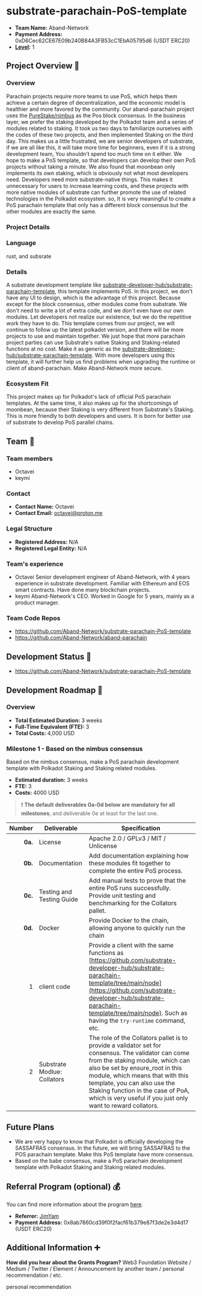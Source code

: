 # substrate-parachain-PoS-template

- **Team Name:** Aband-Network
- **Payment Address:** 0xD6Cec62CE67E09b240B84A3FB53cC1EbA05795d6 (USDT ERC20)
- **[Level](https://github.com/w3f/Grants-Program/tree/master#level_slider-levels):** 1

## Project Overview :page_facing_up:

### Overview


Parachain projects require more teams to use PoS, which helps them achieve a certain degree of decentralization, and the economic model is healthier and more favored by the community.
Our aband-parachain project uses the [PureStake/nimbus](https://github.com/PureStake/nimbus) as the Pos block consensus.
In the business layer, we prefer the staking developed by the Polkadot team and a series of modules related to staking. It took us two days to familiarize ourselves with the codes of these two projects, and then implemented Staking on the third day.
This makes us a little frustrated, we are senior developers of substrate, if we are all like this, it will take more time for beginners, even if it is a strong development team,
You shouldn't spend too much time on it either. We hope to make a PoS template, so that developers can develop their own PoS projects without taking a minute.
We also found that moonbean only implements its own staking, which is obviously not what most developers need. Developers need more substrate-native things.
This makes it unnecessary for users to increase learning costs, and these projects with more native modules of substrate can further promote the use of related technologies in the Polkadot ecosystem. so,
It is very meaningful to create a PoS parachain template that only has a different block consensus but the other modules are exactly the same.


### Project Details
### Language
rust, and subsrate
### Details
A substrate development template like [substrate-developer-hub/substrate-parachain-template](https://github.com/substrate-developer-hub/substrate-parachain-template), this template implements PoS.
In this project, we don't have any UI to design, which is the advantage of this project. Because except for the block consensus, other modules come from substrate.
We don't need to write a lot of extra code, and we don't even have our own modules. Let developers not realize our existence, but we do the repetitive work they have to do.
This template comes from our project, we will continue to follow up the latest polkadot version, and there will be more projects to use and maintain together.
We just hope that more parachain project parties can use Substrate's native Staking and Staking-related functions at no cost. Make it as generic as the [substrate-developer-hub/substrate-parachain-template](https://github.com/substrate-developer-hub/substrate-parachain-template).
With more developers using this template, it will further help us find problems when upgrading the runtime or client of aband-parachain. Make Aband-Network more secure.
### Ecosystem Fit

This project makes up for Polkadot's lack of official PoS parachain templates. At the same time, it also makes up for the shortcomings of moonbean, because their Staking is very different from Substrate's Staking.
This is more friendly to both developers and users. It is born for better use of substrate to develop PoS parallel chains. 

## Team :busts_in_silhouette:

### Team members

- Octavei
- keymi

### Contact

- **Contact Name:** Octavei
- **Contact Email:** octavei@proton.me

### Legal Structure

- **Registered Address:** N/A
- **Registered Legal Entity:** N/A

### Team's experience

- Octavei Senior development engineer of Aband-Network, with 4 years experience in substrate development. Familiar with Ethereum and EOS smart contracts. Have done many blockchain projects.
- keymi Aband-Network's CEO. Worked in Google for 5 years, mainly as a product manager.

### Team Code Repos

- https://github.com/Aband-Network/substrate-parachain-PoS-template
- https://github.com/Aband-Network/aband-parachain


## Development Status :open_book:

- https://github.com/Aband-Network/substrate-parachain-PoS-template

## Development Roadmap :nut_and_bolt:

### Overview

- **Total Estimated Duration:** 3 weeks
- **Full-Time Equivalent (FTE):**  3
- **Total Costs:** 4,000 USD

### Milestone 1 - Based on the nimbus consensus
Based on the nimbus consensus, make a PoS parachain development template with Polkadot Staking and Staking related modules.

- **Estimated duration:** 3 weeks
- **FTE:**  3
- **Costs:** 4000 USD

> :exclamation: **The default deliverables 0a-0d below are mandatory for all milestones**, and deliverable 0e at least for the last one. 

|  Number | Deliverable                 | Specification                                                                                                                                                                                                                                                                 |
|--------:|-----------------------------|-------------------------------------------------------------------------------------------------------------------------------------------------------------------------------------------------------------------------------------------------------------------------------|
| **0a.** | License                     | Apache 2.0 / GPLv3 / MIT / Unlicense                                                                                                                                                                                                                                          |
| **0b.** | Documentation               | Add documentation explaining how these modules fit together to complete the entire PoS process.                                                                                                                                                                               |
| **0c.** | Testing and Testing Guide   | Add manual tests to prove that the entire PoS runs successfully.  Provide unit testing and benchmarking for the Collators pallet.                                                                                                                                             |
| **0d.** | Docker                      | Provide Docker to the chain, allowing anyone to quickly run the chain                                                                                                                                                                                                         |
|       1 | client code                 | Provide a client with the same functions as [https://github.com/substrate-developer-hub/substrate-parachain-template/tree/main/node](https://github.com/substrate-developer-hub/substrate-parachain-template/tree/main/node).  Such as having the `try-runtime` command, etc. |
|       2 | Substrate Modlue: Collators | The role of the Collators pallet is to provide a validator set for consensus. The validator can come from the staking module, which can also be set by ensure_root in this module, which means that with this template, you can also use the Staking function in the case of PoA, which is very useful if you just only want to reward collators.                                                                                   |


## Future Plans

 - We are very happy to know that Polkadot is officially developing the SASSAFRAS consensus. In the future, we will bring SASSAFRAS to the POS parachain template.
Make this PoS template have more consensus.
- Based on the babe consensus, make a PoS parachain development template with Polkadot Staking and Staking related modules.
## Referral Program (optional) :moneybag: 

You can find more information about the program [here](../README.md#moneybag-referral-program).
- **Referrer:** [JimYam](https://github.com/w3f/Grants-Program/pull/1050) 
- **Payment Address:** 0x8ab7860cd39f0f2facf61b379e87f3de2e3d4d17 (USDT ERC20)

## Additional Information :heavy_plus_sign:

**How did you hear about the Grants Program?** Web3 Foundation Website / Medium / Twitter / Element / Announcement by another team / personal recommendation / etc.

personal recommendation

